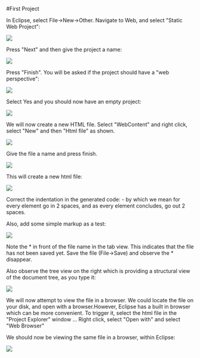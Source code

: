 #First Project

In Eclipse, select File->New->Other. Navigate to Web, and select "Static Web Project":

![](./img/38.png)

Press "Next" and then give the project a name:

![](./img/08.png)

Press "Finish". You will be asked if the project should have a "web perspective":

![](./img/09.png)

Select Yes and you should now have an empty project:

![](./img/10.png)

We will now create a new HTML file. Select "WebContent" and right click, select "New" and then "Html file" as shown.

![](./img/11.png)

Give the file a name and press finish.

![](./img/12.png)

 This will create a new html file:

![](./img/13.png)

Correct the indentation in the generated code: - by which we mean for every element go in 2 spaces, and as every element concludes, go out 2 spaces.

Also, add some simple markup as a test:

![](./img/14.png)

Note the  \* in front of the file name in the tab view. This indicates that the file has not been saved yet. Save the file (File->Save) and observe the \*  disappear.

Also observe the tree view on the right which is providing a structural view of the document tree, as you type it:

![](./img/15.png)

We will now attempt to view the file in a browser. We could locate the file on your disk, and open with a browser.However, Eclipse has a built in browser which can be more convenient. To trigger it, select the html file in the "Project Explorer" window ... Right click, select "Open with" and select "Web Browser"

We should now be viewing the same file in a browser, within Eclipse:

![](./img/17.png)
